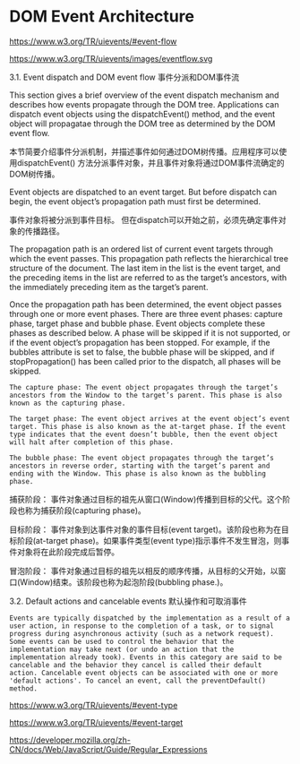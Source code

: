# DOM Event Architecture



https://www.w3.org/TR/uievents/#event-flow


https://www.w3.org/TR/uievents/images/eventflow.svg





3.1. Event dispatch and DOM event flow 事件分派和DOM事件流

This section gives a brief overview of the event dispatch mechanism and describes how events propagate through the DOM tree. Applications can dispatch event objects using the dispatchEvent() method, and the event object will propagatae through the DOM tree as determined by the DOM event flow.


本节简要介绍事件分派机制，并描述事件如何通过DOM树传播。应用程序可以使用dispatchEvent() 方法分派事件对象，并且事件对象将通过DOM事件流确定的DOM树传播。


Event objects are dispatched to an event target. But before dispatch can begin, the event object’s propagation path must first be determined.


事件对象将被分派到事件目标。 但在dispatch可以开始之前，必须先确定事件对象的传播路径。


The propagation path is an ordered list of current event targets through which the event passes. This propagation path reflects the hierarchical tree structure of the document. The last item in the list is the event target, and the preceding items in the list are referred to as the target’s ancestors, with the immediately preceding item as the target’s parent.

Once the propagation path has been determined, the event object passes through one or more event phases. There are three event phases: capture phase, target phase and bubble phase. Event objects complete these phases as described below. A phase will be skipped if it is not supported, or if the event object’s propagation has been stopped. For example, if the bubbles attribute is set to false, the bubble phase will be skipped, and if stopPropagation() has been called prior to the dispatch, all phases will be skipped.




    The capture phase: The event object propagates through the target’s ancestors from the Window to the target’s parent. This phase is also known as the capturing phase.

    The target phase: The event object arrives at the event object’s event target. This phase is also known as the at-target phase. If the event type indicates that the event doesn’t bubble, then the event object will halt after completion of this phase.

    The bubble phase: The event object propagates through the target’s ancestors in reverse order, starting with the target’s parent and ending with the Window. This phase is also known as the bubbling phase.

捕获阶段：
    事件对象通过目标的祖先从窗口(Window)传播到目标的父代。这个阶段也称为捕获阶段(capturing phase)。


目标阶段：
    事件对象到达事件对象的事件目标(event target)。该阶段也称为在目标阶段(at-target phase)。如果事件类型(event type)指示事件不发生冒泡，则事件对象将在此阶段完成后暂停。


冒泡阶段：
    事件对象通过目标的祖先以相反的顺序传播，从目标的父开始，以窗口(Window)结束。该阶段也称为起泡阶段(bubbling phase.)。







3.2. Default actions and cancelable events 默认操作和可取消事件

    Events are typically dispatched by the implementation as a result of a user action, in response to the completion of a task, or to signal progress during asynchronous activity (such as a network request). Some events can be used to control the behavior that the implementation may take next (or undo an action that the implementation already took). Events in this category are said to be cancelable and the behavior they cancel is called their default action. Cancelable event objects can be associated with one or more 'default actions'. To cancel an event, call the preventDefault() method.



https://www.w3.org/TR/uievents/#event-type



https://www.w3.org/TR/uievents/#event-target























https://developer.mozilla.org/zh-CN/docs/Web/JavaScript/Guide/Regular_Expressions







